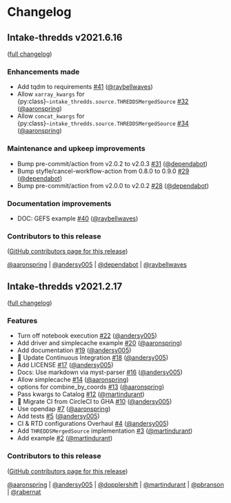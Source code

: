 # Changelog

## Intake-thredds v2021.6.16

([full changelog](https://github.com/NCAR/intake-thredds/compare/4fb261a1f131cefd1083a66b7a10fe1a30eaaaa8...ff4d2720b95077254c0eb184c9ddfe0b3dfc7ca0))

### Enhancements made

- Add tqdm to requirements [#41](https://github.com/NCAR/intake-thredds/pull/41) ([@raybellwaves](https://github.com/raybellwaves))
- Allow `xarray_kwargs` for {py:class}`~intake_thredds.source.THREDDSMergedSource` [#32](https://github.com/NCAR/intake-thredds/pull/32) ([@aaronspring](https://github.com/aaronspring))
- Allow `concat_kwargs` for {py:class}`~intake_thredds.source.THREDDSMergedSource` [#34](https://github.com/NCAR/intake-thredds/pull/34) ([@aaronspring](https://github.com/aaronspring))

### Maintenance and upkeep improvements

- Bump pre-commit/action from v2.0.2 to v2.0.3 [#31](https://github.com/NCAR/intake-thredds/pull/31) ([@dependabot](https://github.com/dependabot))
- Bump styfle/cancel-workflow-action from 0.8.0 to 0.9.0 [#29](https://github.com/NCAR/intake-thredds/pull/29) ([@dependabot](https://github.com/dependabot))
- Bump pre-commit/action from v2.0.0 to v2.0.2 [#28](https://github.com/NCAR/intake-thredds/pull/28) ([@dependabot](https://github.com/dependabot))

### Documentation improvements

- DOC: GEFS example [#40](https://github.com/NCAR/intake-thredds/pull/40) ([@raybellwaves](https://github.com/raybellwaves))

### Contributors to this release

([GitHub contributors page for this release](https://github.com/NCAR/intake-thredds/graphs/contributors?from=2021-02-17&to=2021-06-16&type=c))

[@aaronspring](https://github.com/search?q=repo%3ANCAR%2Fintake-thredds+involves%3Aaaronspring+updated%3A2021-02-17..2021-06-16&type=Issues) | [@andersy005](https://github.com/search?q=repo%3ANCAR%2Fintake-thredds+involves%3Aandersy005+updated%3A2021-02-17..2021-06-16&type=Issues) | [@dependabot](https://github.com/search?q=repo%3ANCAR%2Fintake-thredds+involves%3Adependabot+updated%3A2021-02-17..2021-06-16&type=Issues) | [@raybellwaves](https://github.com/search?q=repo%3ANCAR%2Fintake-thredds+involves%3Araybellwaves+updated%3A2021-02-17..2021-06-16&type=Issues)

## Intake-thredds v2021.2.17

([full changelog](https://github.com/NCAR/intake-thredds/compare/792fdc08e7fbbf66455fe554ca9a0f1f8a14ae32...ccb3c469a07cc7adf058ce0f8ba41197ebc5b7c7))

### Features

- Turn off notebook execution [#22](https://github.com/NCAR/intake-thredds/pull/22) ([@andersy005](https://github.com/andersy005))
- Add driver and simplecache example [#20](https://github.com/NCAR/intake-thredds/pull/20) ([@aaronspring](https://github.com/aaronspring))
- Add documentation [#19](https://github.com/NCAR/intake-thredds/pull/19) ([@andersy005](https://github.com/andersy005))
- 💚 Update Continuous Integration [#18](https://github.com/NCAR/intake-thredds/pull/18) ([@andersy005](https://github.com/andersy005))
- Add LICENSE [#17](https://github.com/NCAR/intake-thredds/pull/17) ([@andersy005](https://github.com/andersy005))
- Docs: Use markdown via myst-parser [#16](https://github.com/NCAR/intake-thredds/pull/16) ([@andersy005](https://github.com/andersy005))
- Allow simplecache [#14](https://github.com/NCAR/intake-thredds/pull/14) ([@aaronspring](https://github.com/aaronspring))
- options for combine_by_coords [#13](https://github.com/NCAR/intake-thredds/pull/13) ([@aaronspring](https://github.com/aaronspring))
- Pass kwargs to Catalog [#12](https://github.com/NCAR/intake-thredds/pull/12) ([@martindurant](https://github.com/martindurant))
- 💚 Migrate CI from CircleCI to GHA [#10](https://github.com/NCAR/intake-thredds/pull/10) ([@andersy005](https://github.com/andersy005))
- Use opendap [#7](https://github.com/NCAR/intake-thredds/pull/7) ([@aaronspring](https://github.com/aaronspring))
- Add tests [#5](https://github.com/NCAR/intake-thredds/pull/5) ([@andersy005](https://github.com/andersy005))
- CI & RTD configurations Overhaul [#4](https://github.com/NCAR/intake-thredds/pull/4) ([@andersy005](https://github.com/andersy005))
- Add `THREDDSMergedSource` implementation [#3](https://github.com/NCAR/intake-thredds/pull/3) ([@martindurant](https://github.com/martindurant))
- Add example [#2](https://github.com/NCAR/intake-thredds/pull/2) ([@martindurant](https://github.com/martindurant))

### Contributors to this release

([GitHub contributors page for this release](https://github.com/NCAR/intake-thredds/graphs/contributors?from=2019-01-05&to=2021-02-18&type=c))

[@aaronspring](https://github.com/search?q=repo%3ANCAR%2Fintake-thredds+involves%3Aaaronspring+updated%3A2019-01-05..2021-02-18&type=Issues) | [@andersy005](https://github.com/search?q=repo%3ANCAR%2Fintake-thredds+involves%3Aandersy005+updated%3A2019-01-05..2021-02-18&type=Issues) | [@dopplershift](https://github.com/search?q=repo%3ANCAR%2Fintake-thredds+involves%3Adopplershift+updated%3A2019-01-05..2021-02-18&type=Issues) | [@martindurant](https://github.com/search?q=repo%3ANCAR%2Fintake-thredds+involves%3Amartindurant+updated%3A2019-01-05..2021-02-18&type=Issues) | [@pbranson](https://github.com/search?q=repo%3ANCAR%2Fintake-thredds+involves%3Apbranson+updated%3A2019-01-05..2021-02-18&type=Issues) | [@rabernat](https://github.com/search?q=repo%3ANCAR%2Fintake-thredds+involves%3Arabernat+updated%3A2019-01-05..2021-02-18&type=Issues)
